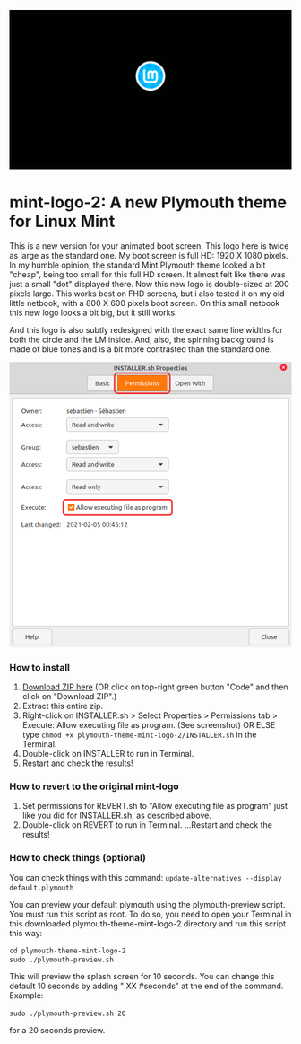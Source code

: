 ![Preview](preview-animated.gif)

# mint-logo-2: A new Plymouth theme for Linux Mint
This is a new version for your animated boot screen. This logo here is twice as large as the standard one. My boot screen is full HD: 1920 X 1080 pixels. In my humble opinion, the standard Mint Plymouth theme looked a bit "cheap", being too small for this full HD screen. It almost felt like there was just a small "dot" displayed there. Now this new logo is double-sized at 200 pixels large. This works best on FHD screens, but i also tested it on my old little netbook, with a 800 X 600 pixels boot screen. On this small netbook this new logo looks a bit big, but it still works.

And this logo is also subtly redesigned with the exact same line widths for both the circle and the LM inside. And, also, the spinning background is made of blue tones and is a bit more contrasted than the standard one.

![Permissions-howto](Permissions-program.png)

### How to install
1. [Download ZIP here](https://github.com/SebastJava/plymouth-theme-mint-logo-2/archive/main.zip) (OR click on top-right green button "Code" and then click on "Download ZIP".)
1. Extract this entire zip.
1. Right-click on INSTALLER.sh > Select Properties > Permissions tab > Execute: Allow executing file as program. (See screenshot) OR ELSE type `chmod +x plymouth-theme-mint-logo-2/INSTALLER.sh` in the Terminal.
1. Double-click on INSTALLER to run in Terminal.
1. Restart and check the results!

### How to revert to the original mint-logo
1. Set permissions for REVERT.sh to "Allow executing file as program" just like you did for INSTALLER.sh, as described above.
1. Double-click on REVERT to run in Terminal.
...Restart and check the results!

### How to check things (optional)
You can check things with this command:
`update-alternatives --display default.plymouth`

You can preview your default plymouth using the plymouth-preview script. You must run this script as root. To do so, you need to open your Terminal in this downloaded plymouth-theme-mint-logo-2 directory and run this script this way:

```
cd plymouth-theme-mint-logo-2
sudo ./plymouth-preview.sh
```

This will preview the splash screen for 10 seconds. You can change this default 10 seconds by adding " XX #seconds" at the end of the command. Example:

```sudo ./plymouth-preview.sh 20```

for a 20 seconds preview.
